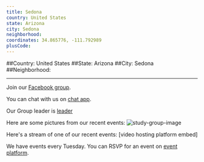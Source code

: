 ```yaml
---
title: Sedona
country: United States
state: Arizona
city: Sedona
neighborhood: 
coordinates: 34.865776, -111.792989
plusCode:
---
```


##Country: United States
##State: Arizona
##City: Sedona
##Neighborhood: 
*****
Join our [Facebook group](https://www.facebook.com/groups/free.code.camp.northern.arizona).

You can chat with us on [chat app]().

Our Group leader is [leader]()

Here are some pictures from our recent events:
![study-group-image]()

Here's a stream of one of our recent events:
[video hosting platform embed]

We have events every Tuesday. You can RSVP for an event on [event platform]().
